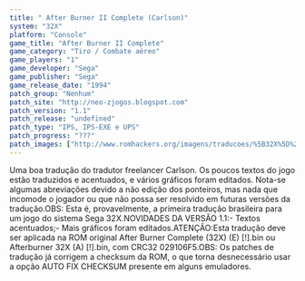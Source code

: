 ```yaml
---
title: " After Burner II Complete (Carlson)"
system: "32X"
platform: "Console"
game_title: "After Burner II Complete"
game_category: "Tiro / Combate aéreo"
game_players: "1"
game_developer: "Sega"
game_publisher: "Sega"
game_release_date: "1994"
patch_group: "Nenhum"
patch_site: "http://neo-zjogos.blogspot.com"
patch_version: "1.1"
patch_release: "undefined"
patch_type: "IPS, IPS-EXE e UPS"
patch_progress: "???"
patch_images: ["http://www.romhackers.org/imagens/traducoes/%5B32X%5D%20After%20Burner%20II%20Complete%20-%20Carlson%20-%201.png","http://www.romhackers.org/imagens/traducoes/%5B32X%5D%20After%20Burner%20II%20Complete%20-%20Carlson%20-%202.png","http://www.romhackers.org/imagens/traducoes/%5B32X%5D%20After%20Burner%20II%20Complete%20-%20Carlson%20-%203.png"]
---
```

Uma boa tradução do tradutor freelancer Carlson. Os poucos textos do jogo estão traduzidos e acentuados, e vários gráficos foram editados. Nota-se algumas abreviações devido a não edição dos ponteiros, mas nada que incomode o jogador ou que não possa ser resolvido em futuras versões da tradução.OBS: Esta é, provavelmente, a primeira tradução brasileira para um jogo do sistema Sega 32X.NOVIDADES DA VERSÃO 1.1:- Textos acentuados;- Mais gráficos foram editados.ATENÇÃO:Esta tradução deve ser aplicada na ROM original After Burner Complete (32X) (E) [!].bin ou Afterburner 32X (A) [!].bin, com CRC32 029106F5.OBS: Os patches de tradução já corrigem a checksum da ROM, o que torna desnecessário usar a opção AUTO FIX CHECKSUM presente em alguns emuladores.